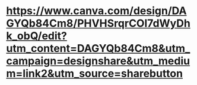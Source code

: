 # https://www.canva.com/design/DAGYQb84Cm8/PHVHSrqrCOl7dWyDhk_obQ/edit?utm_content=DAGYQb84Cm8&utm_campaign=designshare&utm_medium=link2&utm_source=sharebutton
